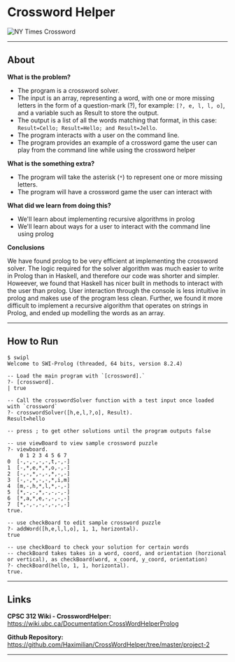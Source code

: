 # Crossword Helper


![NY Times Crossword](https://wiki.ubc.ca/images/6/6f/NY_Times_Crossword.png)

___

## About

**What is the problem?**

- The program is a crossword solver.
- The input is an array, representing a word, with one or more missing letters in the form of a question-mark (?), for example: `[?, e, l, l, o]`, and a variable such as Result to store the output.
- The output is a list of all the words matching that format, in this case: `Result=Cello; Result=Hello; and Result=Jello`.
- The program interacts with a user on the command line.
- The program provides an example of a crossword game the user can play from the command line while using the crossword helper

**What is the something extra?**

- The program will take the asterisk (`*`) to represent one or more missing letters.
- The program will have a crossword game the user can interact with

**What did we learn from doing this?**

- We'll learn about implementing recursive algorithms in prolog
- We'll learn about ways for a user to interact with the command line using prolog

**Conclusions**

We have found prolog to be very efficient at implementing the crossword solver. The logic required for the solver algorithm was much easier to write in Prolog than in Haskell, and therefore our code was shorter and simpler. Howeever, we found that Haskell has nicer built in methods to interact with the user than prolog. User interaction through the console is less intuitive in prolog and makes use of the program less clean. Further, we found it more difficult to implement a recursive algorithm that operates on strings in Prolog, and ended up modelling the words as an array.
___

## How to Run

```
$ swipl
Welcome to SWI-Prolog (threaded, 64 bits, version 8.2.4)

-- Load the main program with `[crossword].`
?- [crossword].
| true

-- Call the crosswordSolver function with a test input once loaded with `crossword`
?- crosswordSolver([h,e,l,?,o], Result).
Result=hello

-- press ; to get other solutions until the program outputs false

-- use viewBoard to view sample crossword puzzle
?- viewboard.
    0 1 2 3 4 5 6 7
0  [-,-,-,-,-,t,-,-]
1  [-,*,e,*,*,o,-,-]
2  [-,-,*,-,-,*,-,-]
3  [-,-,*,-,-,*,i,m]
4  [m,-,h,*,l,*,-,-]
5  [*,-,-,*,-,-,-,-]
6  [*,a,*,e,-,-,-,-]
7  [*,-,-,-,-,-,-,-]
true.

-- use checkBoard to edit sample crossword puzzle
?- addWord([h,e,l,l,o], 1, 1, horizontal).
true 

-- use checkBoard to check your solution for certain words
-- checkBoard takes takes in a word, coord, and orientation (horzional or vertical), as checkBoard(word, x_coord, y_coord, orientation)
?- checkBoard(hello, 1, 1, horizontal).
true.
```

___

## Links

**CPSC 312 Wiki - CrosswordHelper:** 
https://wiki.ubc.ca/Documentation:CrossWordHelperProlog


**Github Repository:** 
https://github.com/Haximilian/CrossWordHelper/tree/master/project-2

___
